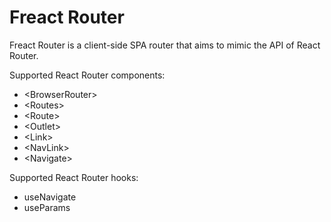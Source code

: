 # Freact Router

Freact Router is a client-side SPA router that aims to mimic the API of React Router.

Supported React Router components:

- \<BrowserRouter>
- \<Routes>
- \<Route>
- \<Outlet>
- \<Link>
- \<NavLink>
- \<Navigate>

Supported React Router hooks:

- useNavigate
- useParams

